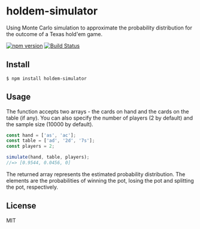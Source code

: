 # holdem-simulator
Using Monte Carlo simulation to approximate the probability distribution for the outcome of a Texas hold'em game.

[![npm version](http://img.shields.io/npm/v/holdem-simulator.svg?style=flat)](https://npmjs.org/package/holdem-simulator)
[![Build Status](http://img.shields.io/travis/eivindfjeldstad/holdem-simulator.svg?style=flat)](https://travis-ci.org/eivindfjeldstad/holdem-simulator)

## Install
    $ npm install holdem-simulator

## Usage
The function accepts two arrays - the cards on hand and the cards on the table (if any). You can also specify the number of players (2 by default) and the sample size (10000 by default).

```js
const hand = ['as', 'ac'];
const table = ['ad', '2d', '7s'];
const players = 2;

simulate(hand, table, players);
//=> [0.9544, 0.0456, 0]
```

The returned array represents the estimated probability distribution. The elements are the probabilities of winning the pot, losing the pot and splitting the pot, respectively.

## License
MIT
